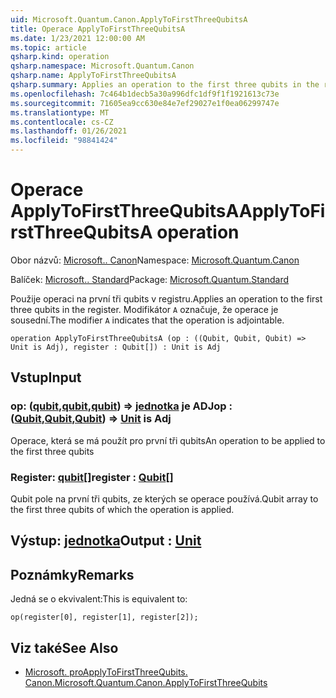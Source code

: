 ```yaml
---
uid: Microsoft.Quantum.Canon.ApplyToFirstThreeQubitsA
title: Operace ApplyToFirstThreeQubitsA
ms.date: 1/23/2021 12:00:00 AM
ms.topic: article
qsharp.kind: operation
qsharp.namespace: Microsoft.Quantum.Canon
qsharp.name: ApplyToFirstThreeQubitsA
qsharp.summary: Applies an operation to the first three qubits in the register. The modifier `A` indicates that the operation is adjointable.
ms.openlocfilehash: 7c464b1decb5a30a996dfc1df9f1f1921613c73e
ms.sourcegitcommit: 71605ea9cc630e84e7ef29027e1f0ea06299747e
ms.translationtype: MT
ms.contentlocale: cs-CZ
ms.lasthandoff: 01/26/2021
ms.locfileid: "98841424"
---
```

# <a name="applytofirstthreequbitsa-operation"></a><span data-ttu-id="76c33-102">Operace ApplyToFirstThreeQubitsA</span><span class="sxs-lookup"><span data-stu-id="76c33-102">ApplyToFirstThreeQubitsA operation</span></span>

<span data-ttu-id="76c33-103">Obor názvů: [Microsoft.. Canon](xref:Microsoft.Quantum.Canon)</span><span class="sxs-lookup"><span data-stu-id="76c33-103">Namespace: [Microsoft.Quantum.Canon](xref:Microsoft.Quantum.Canon)</span></span>

<span data-ttu-id="76c33-104">Balíček: [Microsoft.. Standard](https://nuget.org/packages/Microsoft.Quantum.Standard)</span><span class="sxs-lookup"><span data-stu-id="76c33-104">Package: [Microsoft.Quantum.Standard](https://nuget.org/packages/Microsoft.Quantum.Standard)</span></span>


<span data-ttu-id="76c33-105">Použije operaci na první tři qubits v registru.</span><span class="sxs-lookup"><span data-stu-id="76c33-105">Applies an operation to the first three qubits in the register.</span></span>
<span data-ttu-id="76c33-106">Modifikátor `A` označuje, že operace je sousední.</span><span class="sxs-lookup"><span data-stu-id="76c33-106">The modifier `A` indicates that the operation is adjointable.</span></span>

```qsharp
operation ApplyToFirstThreeQubitsA (op : ((Qubit, Qubit, Qubit) => Unit is Adj), register : Qubit[]) : Unit is Adj
```


## <a name="input"></a><span data-ttu-id="76c33-107">Vstup</span><span class="sxs-lookup"><span data-stu-id="76c33-107">Input</span></span>

### <a name="op--qubitqubitqubit--unit--is-adj"></a><span data-ttu-id="76c33-108">op: ([qubit](xref:microsoft.quantum.lang-ref.qubit),[qubit](xref:microsoft.quantum.lang-ref.qubit),[qubit](xref:microsoft.quantum.lang-ref.qubit)) => [jednotka](xref:microsoft.quantum.lang-ref.unit)  je ADJ</span><span class="sxs-lookup"><span data-stu-id="76c33-108">op : ([Qubit](xref:microsoft.quantum.lang-ref.qubit),[Qubit](xref:microsoft.quantum.lang-ref.qubit),[Qubit](xref:microsoft.quantum.lang-ref.qubit)) => [Unit](xref:microsoft.quantum.lang-ref.unit)  is Adj</span></span>

<span data-ttu-id="76c33-109">Operace, která se má použít pro první tři qubits</span><span class="sxs-lookup"><span data-stu-id="76c33-109">An operation to be applied to the first three qubits</span></span>


### <a name="register--qubit"></a><span data-ttu-id="76c33-110">Register: [qubit](xref:microsoft.quantum.lang-ref.qubit)[]</span><span class="sxs-lookup"><span data-stu-id="76c33-110">register : [Qubit](xref:microsoft.quantum.lang-ref.qubit)[]</span></span>

<span data-ttu-id="76c33-111">Qubit pole na první tři qubits, ze kterých se operace používá.</span><span class="sxs-lookup"><span data-stu-id="76c33-111">Qubit array to the first three qubits of which the operation is applied.</span></span>



## <a name="output--unit"></a><span data-ttu-id="76c33-112">Výstup: [jednotka](xref:microsoft.quantum.lang-ref.unit)</span><span class="sxs-lookup"><span data-stu-id="76c33-112">Output : [Unit](xref:microsoft.quantum.lang-ref.unit)</span></span>



## <a name="remarks"></a><span data-ttu-id="76c33-113">Poznámky</span><span class="sxs-lookup"><span data-stu-id="76c33-113">Remarks</span></span>

<span data-ttu-id="76c33-114">Jedná se o ekvivalent:</span><span class="sxs-lookup"><span data-stu-id="76c33-114">This is equivalent to:</span></span>

```qsharp
op(register[0], register[1], register[2]);
```

## <a name="see-also"></a><span data-ttu-id="76c33-115">Viz také</span><span class="sxs-lookup"><span data-stu-id="76c33-115">See Also</span></span>

- [<span data-ttu-id="76c33-116">Microsoft. proApplyToFirstThreeQubits. Canon.</span><span class="sxs-lookup"><span data-stu-id="76c33-116">Microsoft.Quantum.Canon.ApplyToFirstThreeQubits</span></span>](xref:Microsoft.Quantum.Canon.ApplyToFirstThreeQubits)